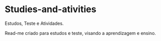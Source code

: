 # Studies-and-ativities
Estudos, Teste e Atividades.

Read-me criado para estudos e teste, visando a aprendizagem e ensino.
